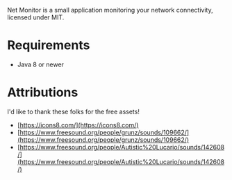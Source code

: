 Net Monitor  is a small application monitoring your network connectivity, licensed under MIT.

# Requirements

- Java 8 or newer

# Attributions
I'd like to thank these folks for the free assets!

- [https://icons8.com/](https://icons8.com/)
- [https://www.freesound.org/people/grunz/sounds/109662/](https://www.freesound.org/people/grunz/sounds/109662/)
- [https://www.freesound.org/people/Autistic%20Lucario/sounds/142608/](https://www.freesound.org/people/Autistic%20Lucario/sounds/142608/)